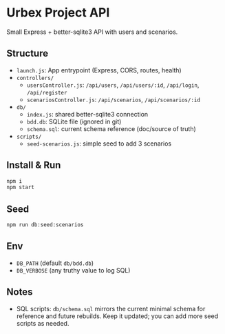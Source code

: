 # Urbex Project API

Small Express + better-sqlite3 API with users and scenarios.

## Structure

- `launch.js`: App entrypoint (Express, CORS, routes, health)
- `controllers/`
  - `usersController.js`: `/api/users`, `/api/users/:id`, `/api/login`, `/api/register`
  - `scenariosController.js`: `/api/scenarios`, `/api/scenarios/:id`
- `db/`
  - `index.js`: shared better-sqlite3 connection
  - `bdd.db`: SQLite file (ignored in git)
  - `schema.sql`: current schema reference (doc/source of truth)
- `scripts/`
  - `seed-scenarios.js`: simple seed to add 3 scenarios

## Install & Run

```bash
npm i
npm start
```

## Seed

```bash
npm run db:seed:scenarios
```

## Env

- `DB_PATH` (default `db/bdd.db`)
- `DB_VERBOSE` (any truthy value to log SQL)

## Notes

- SQL scripts: `db/schema.sql` mirrors the current minimal schema for reference and future rebuilds. Keep it updated; you can add more seed scripts as needed.
